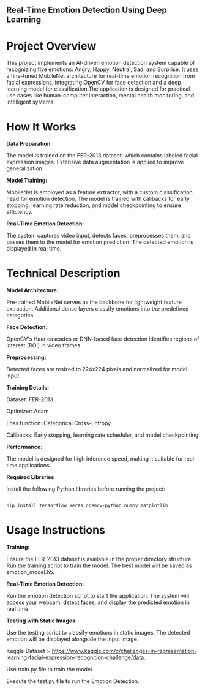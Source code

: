 ## Real-Time Emotion Detection Using Deep Learning

# Project Overview

This project implements an AI-driven emotion detection system capable of recognizing five emotions: Angry, Happy, Neutral, Sad, and Surprise. It uses a fine-tuned MobileNet architecture for real-time emotion recognition from facial expressions, integrating OpenCV for face detection and a deep learning model for classification.The application is designed for practical use cases like human-computer interaction, mental health monitoring, and intelligent systems.

# How It Works

**Data Preparation:**

The model is trained on the FER-2013 dataset, which contains labeled facial expression images.
Extensive data augmentation is applied to improve generalization.

**Model Training:**

MobileNet is employed as a feature extractor, with a custom classification head for emotion detection.
The model is trained with callbacks for early stopping, learning rate reduction, and model checkpointing to ensure efficiency.

**Real-Time Emotion Detection:**

The system captures video input, detects faces, preprocesses them, and passes them to the model for emotion prediction.
The detected emotion is displayed in real time.

# Technical Description

**Model Architecture:**

Pre-trained MobileNet serves as the backbone for lightweight feature extraction.
Additional dense layers classify emotions into the predefined categories.

**Face Detection:**

OpenCV's Haar cascades or DNN-based face detection identifies regions of interest (ROI) in video frames.

**Preprocessing:**

Detected faces are resized to 224x224 pixels and normalized for model input.

**Training Details:**

Dataset: FER-2013

Optimizer: Adam

Loss function: Categorical Cross-Entropy

Callbacks: Early stopping, learning rate scheduler, and model checkpointing

**Performance:**

The model is designed for high inference speed, making it suitable for real-time applications.

**Required Libraries**

Install the following Python libraries before running the project:

```bash

pip install tensorflow keras opencv-python numpy matplotlib
```

# Usage Instructions

**Training:**

Ensure the FER-2013 dataset is available in the proper directory structure.
Run the training script to train the model. The best model will be saved as emotion_model.h5.

**Real-Time Emotion Detection:**

Run the emotion detection script to start the application.
The system will access your webcam, detect faces, and display the predicted emotion in real time.

**Testing with Static Images:**

Use the testing script to classify emotions in static images.
The detected emotion will be displayed alongside the input image.


Kaggle Dataset :- https://www.kaggle.com/c/challenges-in-representation-learning-facial-expression-recognition-challenge/data.

Use train.py file to train the model.

Execute the test.py file to run the Emotion Detection.
